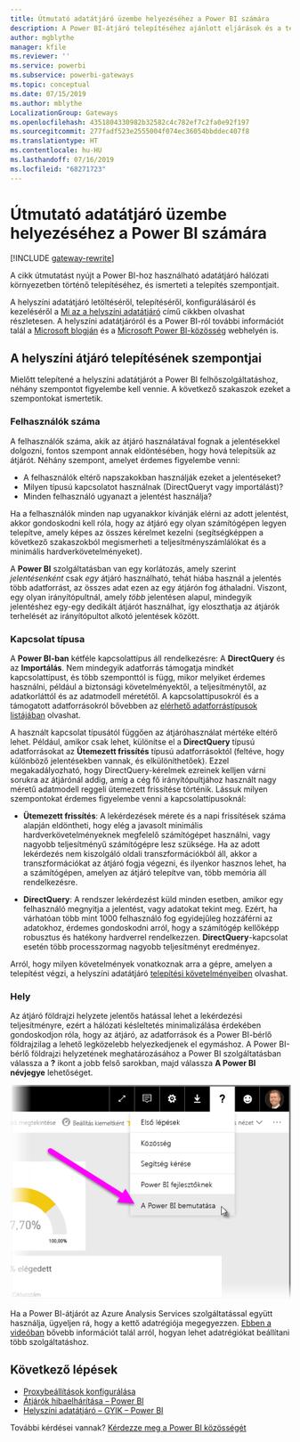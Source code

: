 ```yaml
---
title: Útmutató adatátjáró üzembe helyezéséhez a Power BI számára
description: A Power BI-átjáró telepítéséhez ajánlott eljárások és a telepítés szempontjai.
author: mgblythe
manager: kfile
ms.reviewer: ''
ms.service: powerbi
ms.subservice: powerbi-gateways
ms.topic: conceptual
ms.date: 07/15/2019
ms.author: mblythe
LocalizationGroup: Gateways
ms.openlocfilehash: 4351804330982b32582c4c782ef7c2fa0e92f197
ms.sourcegitcommit: 277fadf523e2555004f074ec36054bbddec407f8
ms.translationtype: HT
ms.contentlocale: hu-HU
ms.lasthandoff: 07/16/2019
ms.locfileid: "68271723"
---
```

# <a name="guidance-for-deploying-a-data-gateway-for-power-bi"></a>Útmutató adatátjáró üzembe helyezéséhez a Power BI számára

[!INCLUDE [gateway-rewrite](includes/gateway-rewrite.md)]

A cikk útmutatást nyújt a Power BI-hoz használható adatátjáró hálózati környezetben történő telepítéséhez, és ismerteti a telepítés szempontjait.

A helyszíni adatátjáró letöltéséről, telepítéséről, konfigurálásáról és kezeléséről a [Mi az a helyszíni adatátjáró](/data-integration/gateway/service-gateway-onprem) című cikkben olvashat részletesen. A helyszíni adatátjáróról és a Power BI-ról további információt talál a [Microsoft blogján](https://powerbi.microsoft.com/blog/) és a [Microsoft Power BI-közösség](https://community.powerbi.com/) webhelyén is.

## <a name="installation-considerations-for-the-on-premises-data-gateway"></a>A helyszíni átjáró telepítésének szempontjai

Mielőtt telepítené a helyszíni adatátjárót a Power BI felhőszolgáltatáshoz, néhány szempontot figyelembe kell vennie. A következő szakaszok ezeket a szempontokat ismertetik.

### <a name="number-of-users"></a>Felhasználók száma

A felhasználók száma, akik az átjáró használatával fognak a jelentésekkel dolgozni, fontos szempont annak eldöntésében, hogy hová telepítsük az átjárót. Néhány szempont, amelyet érdemes figyelembe venni:

* A felhasználók eltérő napszakokban használják ezeket a jelentéseket?
* Milyen típusú kapcsolatot használnak (DirectQueryt vagy importálást)?
* Minden felhasználó ugyanazt a jelentést használja?

Ha a felhasználók minden nap ugyanakkor kívánják elérni az adott jelentést, akkor gondoskodni kell róla, hogy az átjáró egy olyan számítógépen legyen telepítve, amely képes az összes kérelmet kezelni (segítségképpen a következő szakaszokból megismerheti a teljesítményszámlálókat és a minimális hardverkövetelményeket).

A **Power BI** szolgáltatásban van egy korlátozás, amely szerint *jelentésenként* csak *egy* átjáró használható, tehát hiába használ a jelentés több adatforrást, az összes adat ezen az egy átjárón fog áthaladni. Viszont, egy olyan irányítópultnál, amely *több* jelentésen alapul, mindegyik jelentéshez egy-egy dedikált átjárót használhat, így eloszthatja az átjárók terhelését az irányítópultot alkotó jelentések között.

### <a name="connection-type"></a>Kapcsolat típusa

A **Power BI-ban** kétféle kapcsolattípus áll rendelkezésre: A **DirectQuery** és az **Importálás**. Nem mindegyik adatforrás támogatja mindkét kapcsolattípust, és több szemponttól is függ, mikor melyiket érdemes használni, például a biztonsági követelményektől, a teljesítménytől, az adatkorláttól és az adatmodell méretétől. A kapcsolattípusokról és a támogatott adatforrásokról bővebben az [elérhető adatforrástípusok listájában](service-gateway-data-sources.md#list-of-available-data-source-types) olvashat.

A használt kapcsolat típusától függően az átjáróhasználat mértéke eltérő lehet. Például, amikor csak lehet, különítse el a **DirectQuery** típusú adatforrásokat az **Ütemezett frissítés** típusú adatforrásoktól (feltéve, hogy különböző jelentésekben vannak, és elkülöníthetőek). Ezzel megakadályozható, hogy DirectQuery-kérelmek ezreinek kelljen várni sorukra az átjárónál addig, amíg a cég fő irányítópultjához használt nagy méretű adatmodell reggeli ütemezett frissítése történik. Lássuk milyen szempontokat érdemes figyelembe venni a kapcsolattípusoknál:

* **Ütemezett frissítés**: A lekérdezések mérete és a napi frissítések száma alapján eldöntheti, hogy elég a javasolt minimális hardverkövetelményeknek megfelelő számítógépet használni, vagy nagyobb teljesítményű számítógépre lesz szüksége. Ha az adott lekérdezés nem kiszolgáló oldali transzformációkból áll, akkor a transzformációkat az átjáró fogja végezni, és ilyenkor hasznos lehet, ha a számítógépen, amelyen az átjáró telepítve van, több memória áll rendelkezésre.

* **DirectQuery**: A rendszer lekérdezést küld minden esetben, amikor egy felhasználó megnyitja a jelentést, vagy adatokat tekint meg. Ezért, ha várhatóan több mint 1000 felhasználó fog egyidejűleg hozzáférni az adatokhoz, érdemes gondoskodni arról, hogy a számítógép kellőképp robusztus és hatékony hardverrel rendelkezzen. **DirectQuery**-kapcsolat esetén több processzormag nagyobb teljesítményt eredményez.

Arról, hogy milyen követelmények vonatkoznak arra a gépre, amelyen a telepítést végzi, a helyszíni adatátjáró [telepítési követelményeiben](/data-integration/gateway/service-gateway-install#requirements) olvashat.

### <a name="location"></a>Hely

Az átjáró földrajzi helyzete jelentős hatással lehet a lekérdezési teljesítményre, ezért a hálózati késleltetés minimalizálása érdekében gondoskodjon róla, hogy az átjáró, az adatforrások és a Power BI-bérlő földrajzilag a lehető legközelebb helyezkedjenek el egymáshoz. A Power BI-bérlő földrajzi helyzetének meghatározásához a Power BI szolgáltatásban válassza a **?** ikont a jobb felső sarokban, majd válassza **A Power BI névjegye** lehetőséget.

![A Power BI-bérlő helyének meghatározása](media/service-gateway-deployment-guidance/powerbi-gateway-deployment-guidance_02.png)

Ha a Power BI-átjárót az Azure Analysis Services szolgáltatással együtt használja, ügyeljen rá, hogy a kettő adatrégiója megegyezzen. [Ebben a videóban](https://guyinacube.com/2018/01/power-bi-azure-analysis-services-gateway-data-region/) bővebb információt talál arról, hogyan lehet adatrégiókat beállítani több szolgáltatáshoz.

## <a name="next-steps"></a>Következő lépések

* [Proxybeállítások konfigurálása](/data-integration/gateway/service-gateway-proxy)  
* [Átjárók hibaelhárítása – Power BI](service-gateway-onprem-tshoot.md)  
* [Helyszíni adatátjáró – GYIK – Power BI](service-gateway-power-bi-faq.md)  

További kérdései vannak? [Kérdezze meg a Power BI közösségét](http://community.powerbi.com/)

